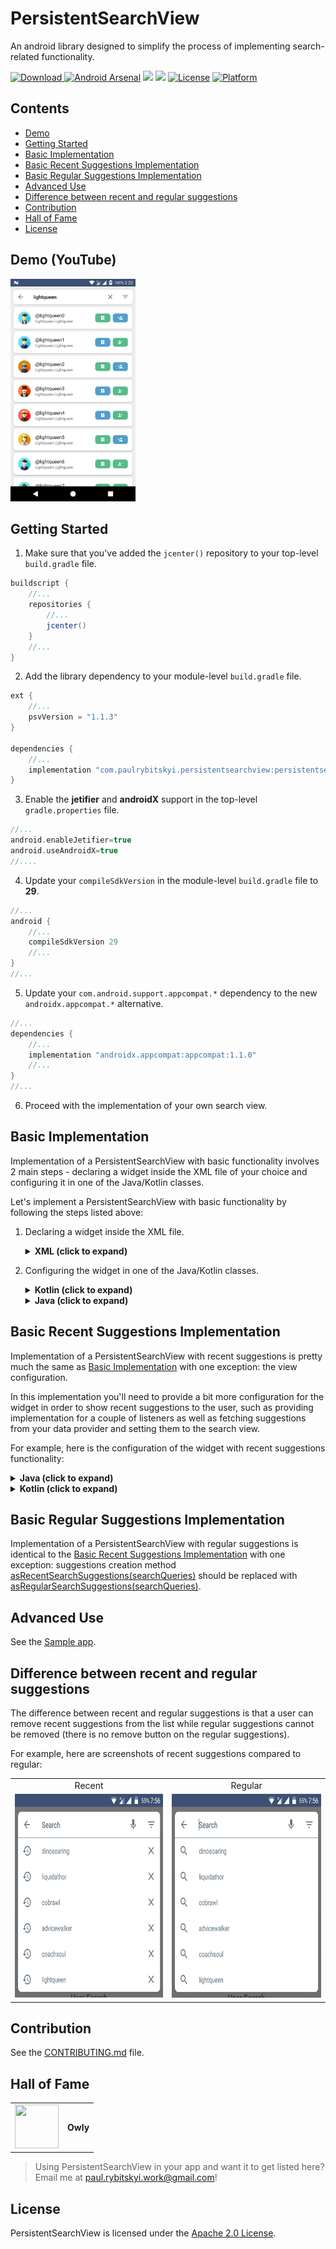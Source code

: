 # PersistentSearchView
An android library designed to simplify the process of implementing search-related functionality.

[ ![Download](https://api.bintray.com/packages/mars885/maven/persistentsearchview/images/download.svg) ](https://bintray.com/mars885/maven/persistentsearchview/_latestVersion)
[![Android Arsenal](https://img.shields.io/badge/Android%20Arsenal-PersistentSearchView-brightgreen.svg?style=flat)](https://android-arsenal.com/details/1/7102)
![](https://travis-ci.org/mars885/persistent-search-view.svg?branch=master)
![](https://img.shields.io/badge/API-21%2B-orange.svg?style=flat)
[![License](https://img.shields.io/badge/License-Apache%202.0-blue.svg)](https://opensource.org/licenses/Apache-2.0)
[![Platform](https://img.shields.io/badge/platform-Android-green.svg)](http://developer.android.com/index.html)

## Contents

* [Demo](#demo-youtube)
* [Getting Started](#getting-started)
* [Basic Implementation](#basic-implementation)
* [Basic Recent Suggestions Implementation](#basic-recent-suggestions-implementation)
* [Basic Regular Suggestions Implementation](#basic-regular-suggestions-implementation)
* [Advanced Use](#advanced-use)
* [Difference between recent and regular suggestions](#difference-between-recent-and-regular-suggestions)
* [Contribution](#contribution)
* [Hall of Fame](#hall-of-fame)
* [License](#license)

## Demo (YouTube)

<a href="https://www.youtube.com/watch?v=t6AgY0hYJHU">
<img src="/media/video_thumbnail.jpg" width="200" height="356"/>
</a>

## Getting Started

1. Make sure that you've added the `jcenter()` repository to your top-level `build.gradle` file.

````groovy
buildscript {
    //...
    repositories {
        //...
        jcenter()
    }
    //...
}
````

2. Add the library dependency to your module-level `build.gradle` file. 

````groovy
ext {
    //...
    psvVersion = "1.1.3"
}

dependencies {
    //...
    implementation "com.paulrybitskyi.persistentsearchview:persistentsearchview:$psvVersion"
}
````

3. Enable the **jetifier** and **androidX** support in the top-level `gradle.properties` file.

````groovy
//...
android.enableJetifier=true
android.useAndroidX=true
//....
````

4. Update your `compileSdkVersion` in the module-level `build.gradle` file to **29**.

````groovy
//...
android {
    //...
    compileSdkVersion 29
    //...
}
//...
````

5. Update your `com.android.support.appcompat.*` dependency to the new `androidx.appcompat.*` alternative.

````groovy
//...
dependencies {
    //...
    implementation "androidx.appcompat:appcompat:1.1.0"
    //...
}
//...
````
6. Proceed with the implementation of your own search view.

## Basic Implementation

Implementation of a PersistentSearchView with basic functionality involves 2 main steps - declaring a widget inside the XML file of your choice and configuring it in one of the Java/Kotlin classes.

Let's implement a PersistentSearchView with basic functionality by following the steps listed above:

1. Declaring a widget inside the XML file.

    <details><summary><b>XML (click to expand)</b></summary>
    <p>

    ````xml
    <?xml version="1.0" encoding="utf-8"?>
    <RelativeLayout
        xmlns:android="http://schemas.android.com/apk/res/android"
        xmlns:app="http://schemas.android.com/apk/res-auto"
        android:layout_width="match_parent"
        android:layout_height="match_parent">

        <!-- Other widgets here -->

        <com.paulrybitskyi.persistentsearchview.PersistentSearchView
            android:id="@+id/persistentSearchView"
            android:layout_width="match_parent"
            android:layout_height="wrap_content"
            android:paddingTop="4dp"
            android:paddingLeft="4dp"
            android:paddingStart="4dp"
            android:paddingRight="4dp"
            android:paddingEnd="4dp"/>

    </RelativeLayout>
    ````
    </p></details>

2. Configuring the widget in one of the Java/Kotlin classes.

    <details><summary><b>Kotlin (click to expand)</b></summary>
    <p>

    ````kotlin
    override fun onCreate(savedInstanceState: Bundle?) {
        super.onCreate(savedInstanceState)
        setContentView(R.layout.demo_activity_layout)

        //...

        with(persistentSearchView) {
            setOnLeftBtnClickListener {
                // Handle the left button click
            }
            setOnClearInputBtnClickListener {
                // Handle the clear input button click
            }

            // Setting a delegate for the voice recognition input
            setVoiceRecognitionDelegate(VoiceRecognitionDelegate(this@DemoActivity))

            setOnSearchConfirmedListener { searchView, query ->
                // Handle a search confirmation. This is the place where you'd
                // want to perform a search against your data provider.
            }

            // Disabling the suggestions since they are unused in
            // the simple implementation
            setSuggestionsDisabled(true)
        }
    }


    //...


    override fun onActivityResult(requestCode: Int, resultCode: Int, data: Intent?) {
        super.onActivityResult(requestCode, resultCode, data)

        // Calling the voice recognition delegate to properly handle voice input results
        VoiceRecognitionDelegate.handleResult(persistentSearchView, requestCode, resultCode, data)
    }
    ````

    </p></details>

    <details><summary><b>Java (click to expand)</b></summary>
    <p>

    ````java
    @Override
    protected void onCreate(Bundle savedInstanceState) {
        super.onCreate(savedInstanceState);
        setContentView(R.layout.demo_activity_layout);

        //...

        persistentSearchView.setOnLeftBtnClickListener(new OnClickListener() {

            @Override
            public void onClick(View view) {
                // Handle the left button click
            }

        });

        persistentSearchView.setOnClearInputBtnClickListener(new OnClickListener() {

            @Override
            public void onClick(View view) {
                // Handle the clear input button click
            }

        });

        // Setting a delegate for the voice recognition input
        persistentSearchView.setVoiceRecognitionDelegate(new VoiceRecognitionDelegate(this));

        persistentSearchView.setOnSearchConfirmedListener(new OnSearchConfirmedListener() {

            @Override
            public void onSearchConfirmed(PersistentSearchView searchView, String query) {
                // Handle a search confirmation. This is the place where you'd
                // want to perform a search against your data provider.
            }

        });

        // Disabling the suggestions since they are unused in
        // the simple implementation
        persistentSearchView.setSuggestionsDisabled();
    }


    //...


    @Override
    protected fun onActivityResult(int requestCode, int resultCode, Intent data) {
        super.onActivityResult(requestCode, resultCode, data);

        // Calling the voice recognition delegate to properly handle voice input results
        VoiceRecognitionDelegate.handleResult(persistentSearchView, requestCode, resultCode, data);
    }
    ````

    </p></details>

## Basic Recent Suggestions Implementation

Implementation of a PersistentSearchView with recent suggestions is pretty much the same as [Basic Implementation](#basic-implementation) with one exception: the view configuration.

In this implementation you'll need to provide a bit more configuration for the widget in order to show recent suggestions to the user, such as providing implementation for a couple of listeners as well as fetching suggestions from your data provider and setting them to the search view.

For example, here is the configuration of the widget with recent suggestions functionality:

<details><summary><b>Java (click to expand)</b></summary>
<p>

````java
@Override
protected void onCreate(Bundle savedInstanceState) {
    super.onCreate(savedInstanceState);
    setContentView(R.layout.demo_activity_layout);

    //...

    persistentSearchView.setOnLeftBtnClickListener(new OnClickListener() {
        
        @Override
        public void onClick(View view) {
            // Handle the left button click
        }

    });

    persistentSearchView.setOnClearInputBtnClickListener(new OnClickListener() {
        
        @Override
        public void onClick(View view) {
            // Handle the clear input button click
        }

    });

    // Setting a delegate for the voice recognition input
    persistentSearchView.setVoiceRecognitionDelegate(new VoiceRecognitionDelegate(this));

    persistentSearchView.setOnSearchConfirmedListener(new OnSearchConfirmedListener() {

        @Override
        public void onSearchConfirmed(PersistentSearchView searchView, String query) {
            // Handle a search confirmation. This is the place where you'd
            // want to save a new query and perform a search against your
            // data provider.
        }

    });

    persistentSearchView.setOnSearchQueryChangeListener(new OnSearchQueryChangeListener() {
        
        @Override
        public void onSearchQueryChanged(PersistentSearchView searchView, String oldQuery, String newQuery) {
            // Handle a search query change. This is the place where you'd
            // want load new suggestions based on the newQuery parameter.
        }

    });

    persistentSearchView.setOnSuggestionChangeListener(new OnSuggestionChangeListener() {

        @Override
        public void onSuggestionPicked(SuggestionItem suggestion) {
            // Handle a suggestion pick event. This is the place where you'd
            // want to perform a search against your data provider.
        }

        @Override
        public void onSuggestionRemoved(SuggestionItem suggestion) {
            // Handle a suggestion remove event. This is the place where
            // you'd want to remove the suggestion from your data provider.
        }

    });
}
	

//...


@Override
public void onResume() {
    super.onResume();

    List<String> searchQueries = null;

    // Fetching the search queries from the data provider
    if(persistentSearchView.isInputQueryEmpty) {
        searchQueries = mDataProvider.getInitialSearchQueries();
    } else {
        searchQueries = mDataProvider.getSuggestionsForQuery(persistentSearchView.inputQuery);
    }

    // Converting them to recent suggestions and setting them to the widget
    persistentSearchView.setSuggestions(SuggestionCreationUtil.asRecentSearchSuggestions(searchQueries), false);
}

	
//...


@Override
protected fun onActivityResult(int requestCode, int resultCode, Intent data) {
    super.onActivityResult(requestCode, resultCode, data);

    // Calling the voice recognition delegate to properly handle voice input results
    VoiceRecognitionDelegate.handleResult(persistentSearchView, requestCode, resultCode, data);
}
````

</p></details>

<details><summary><b>Kotlin (click to expand)</b></summary>
<p>

````kotlin
override fun onCreate(savedInstanceState: Bundle?) {
    super.onCreate(savedInstanceState)
    setContentView(R.layout.demo_activity_layout)

    //...

    with(persistentSearchView) {
        setOnLeftBtnClickListener {
            // Handle the left button click
        }
        setOnClearInputBtnClickListener {
            // Handle the clear input button click
        }

        // Setting a delegate for the voice recognition input
        setVoiceRecognitionDelegate(VoiceRecognitionDelegate(this@DemoActivity))

        setOnSearchConfirmedListener { searchView, query ->
            // Handle a search confirmation. This is the place where you'd
            // want to save a new query and perform a search against your
            // data provider.
        }

        setOnSearchQueryChangeListener { searchView, oldQuery, newQuery ->
            // Handle a search query change. This is the place where you'd
            // want load new suggestions based on the newQuery parameter.
        }

        setOnSuggestionChangeListener(object : OnSuggestionChangeListener {

            override fun onSuggestionPicked(suggestion: SuggestionItem) {
                // Handle a suggestion pick event. This is the place where you'd
                // want to perform a search against your data provider.
            }

            override fun onSuggestionRemoved(suggestion: SuggestionItem) {
                // Handle a suggestion remove event. This is the place where
                // you'd want to remove the suggestion from your data provider.
            }

        })
    }
}


//...


override fun onResume() {
    super.onResume()

    // Fetching the search queries from the data provider
    val searchQueries = if(persistentSearchView.isInputQueryEmpty) {
        mDataProvider.getInitialSearchQueries()
    } else {
        mDataProvider.getSuggestionsForQuery(persistentSearchView.inputQuery)
    }

    // Converting them to recent suggestions and setting them to the widget
    persistentSearchView.setSuggestions(SuggestionCreationUtil.asRecentSearchSuggestions(searchQueries), false)
}


//...


override fun onActivityResult(requestCode: Int, resultCode: Int, data: Intent?) {
    super.onActivityResult(requestCode, resultCode, data)

    // Calling the voice recognition delegate to properly handle voice input results
    VoiceRecognitionDelegate.handleResult(persistentSearchView, requestCode, resultCode, data)
}
````

</p></details>

## Basic Regular Suggestions Implementation

Implementation of a PersistentSearchView with regular suggestions is identical to the [Basic Recent Suggestions Implementation](#basic-recent-suggestions-implementation) with one exception: suggestions creation method [asRecentSearchSuggestions(searchQueries)](https://github.com/mars885/persistentsearchview/blob/master/persistentsearchview/src/main/java/com/paulrybitskyi/persistentsearchview/utils/SuggestionCreationUtil.java#L47) should be replaced with [asRegularSearchSuggestions(searchQueries)](https://github.com/mars885/persistentsearchview/blob/master/persistentsearchview/src/main/java/com/paulrybitskyi/persistentsearchview/utils/SuggestionCreationUtil.java#L62).

## Advanced Use

See the [Sample app](https://github.com/mars885/persistentsearchview/tree/master/sample).

## Difference between recent and regular suggestions

The difference between recent and regular suggestions is that a user can remove recent suggestions from the list while regular suggestions cannot be removed (there is no remove button on the regular suggestions).

For example, here are screenshots of recent suggestions compared to regular:

<table>
	<tbody>
		<tr>
			<td align="center">Recent</td>
			<td align="center">Regular</td>
		</tr>
		<tr>
			<td align="center">
				<img src="/media/recent_suggestions.jpg" width="341" height="326"/>
			</td>
			<td align="center">
				<img src="/media/regular_suggestions.jpg" width="341" height="326"/>
			</td>
		</tr>
	</tbody>
</table>

## Contribution

See the [CONTRIBUTING.md](CONTRIBUTING.md) file.

## Hall of Fame

<table>
    <tbody>
        <tr>
            <td align="center">
                <a href="https://play.google.com/store/apps/details?id=com.arthurivanets.owly">
	                <img src="https://lh3.googleusercontent.com/FHaz_qNghV02MpQBEnR4K3yVGsbS_0qcUsEHidzfujI3V01zyLp6yo7oK0-ymILdRk9k=s360" width="70" height="70"/>
                </a>
            </td>
            <td align="center"><b>Owly</b></td>
        </tr>
    </tbody>
</table>

> Using PersistentSearchView in your app and want it to get listed here? Email me at paul.rybitskyi.work@gmail.com!

## License

PersistentSearchView is licensed under the [Apache 2.0 License](LICENSE).
